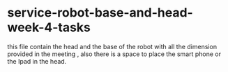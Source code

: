 # service-robot-base-and-head-week-4-tasks

this file contain the head and the base of the robot with all the dimension provided in the meeting , also there is a space to place the smart phone or the Ipad in the head.
